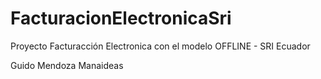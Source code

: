 # FacturacionElectronicaSri
Proyecto Facturacción Electronica con el modelo OFFLINE - SRI Ecuador

Guido Mendoza
Manaideas
